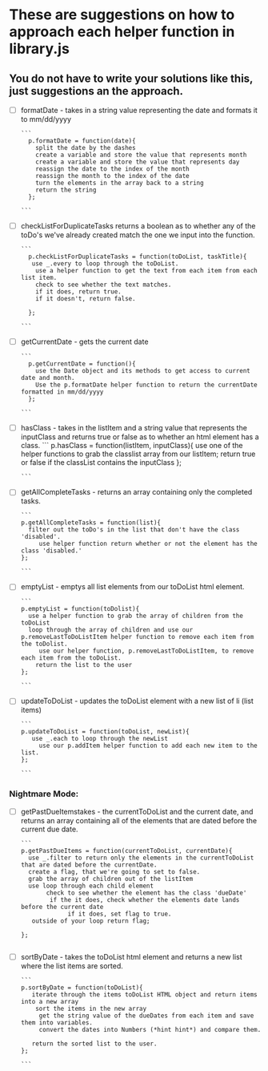 # These are suggestions on how to approach each helper function in library.js

## You do not have to write your solutions like this, just suggestions an the approach.


* [ ] formatDate - takes in a string value representing the date and formats it to mm/dd/yyyy

      ```
        p.formatDate = function(date){
          split the date by the dashes
          create a variable and store the value that represents month
          create a variable and store the value that represents day
          reassign the date to the index of the month
          reassign the month to the index of the date
          turn the elements in the array back to a string
          return the string
        };

      ```

* [ ] checkListForDuplicateTasks returns a boolean as to whether any of the toDo's we've already created match the one we input into the function.

      ```
        p.checkListForDuplicateTasks = function(toDoList, taskTitle){
         use _.every to loop through the toDoList.
          use a helper function to get the text from each item from each list item.
          check to see whether the text matches.
          if it does, return true.
          if it doesn't, return false.
          
        };

      ```
* [ ] getCurrentDate - gets the current date

      ```
        p.getCurrentDate = function(){
          use the Date object and its methods to get access to current date and month.
          Use the p.formatDate helper function to return the currentDate formatted in mm/dd/yyyy
        };

      ```
* [ ] hasClass - takes in the listItem and a string value that represents the inputClass and returns true or false as to whether an html element has a class.
      ```
      p.hasClass = function(listItem, inputClass){
        use one of the helper functions to grab the classlist array from our listItem;
        return true or false if the classList contains the inputClass
      };

      ```

* [ ] getAllCompleteTasks - returns an array containing only the completed tasks.

      ```
      p.getAllCompleteTasks = function(list){
        filter out the toDo's in the list that don't have the class 'disabled'.
           use helper function return whether or not the element has the class 'disabled.'
      };

      ```

* [ ] emptyList - emptys all list elements from our toDoList html element.

      ```
      p.emptyList = function(toDolist){
        use a helper function to grab the array of children from the toDoList
        loop through the array of children and use our p.removeLastToDoListItem helper function to remove each item from the toDolist.
           use our helper function, p.removeLastToDoListItem, to remove each item from the toDoList.
          return the list to the user
      };

      ```

* [ ] updateToDoList - updates the toDoList element with a new list of li (list items)

      ```
      p.updateToDoList = function(toDoList, newList){
         use _.each to loop through the newList 
           use our p.addItem helper function to add each new item to the list.
      };

      ```

### Nightmare Mode:

  * [ ] getPastDueItemstakes -  the currentToDoList and the current date, and returns an array containing all of the elements that are dated before the current due date.

        ```
        p.getPastDueItems = function(currentToDoList, currentDate){
          use _.filter to return only the elements in the currentToDoList that are dated before the currentDate.
          create a flag, that we're going to set to false.
          grab the array of children out of the listItem
          use loop through each child element
               check to see whether the element has the class 'dueDate'
                if the it does, check whether the elements date lands before the current date
                     if it does, set flag to true.
           outside of your loop return flag; 
            
        };

      ```
      
  * [ ] sortByDate - takes the toDoList html element and returns a new list where the list items are sorted.

        ```
        p.sortByDate = function(toDoList){
           iterate through the items toDoList HTML object and return items into a new array
            sort the items in the new array
             get the string value of the dueDates from each item and save them into variables.
             convert the dates into Numbers (*hint hint*) and compare them.
          
           return the sorted list to the user.
        };

        ```
